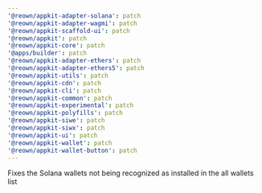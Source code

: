 ```yaml
---
'@reown/appkit-adapter-solana': patch
'@reown/appkit-adapter-wagmi': patch
'@reown/appkit-scaffold-ui': patch
'@reown/appkit': patch
'@reown/appkit-core': patch
'@apps/builder': patch
'@reown/appkit-adapter-ethers': patch
'@reown/appkit-adapter-ethers5': patch
'@reown/appkit-utils': patch
'@reown/appkit-cdn': patch
'@reown/appkit-cli': patch
'@reown/appkit-common': patch
'@reown/appkit-experimental': patch
'@reown/appkit-polyfills': patch
'@reown/appkit-siwe': patch
'@reown/appkit-siwx': patch
'@reown/appkit-ui': patch
'@reown/appkit-wallet': patch
'@reown/appkit-wallet-button': patch
---
```


Fixes the Solana wallets not being recognized as installed in the all wallets list
